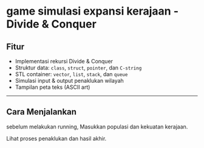 # game simulasi expansi kerajaan - Divide & Conquer

## Fitur

-  Implementasi rekursi Divide & Conquer
-  Struktur data: `class`, `struct`, `pointer`, dan `C-string`
-  STL container: `vector`, `list`, `stack`, dan `queue`
-  Simulasi input & output penaklukan wilayah
-  Tampilan peta teks (ASCII art)

---

## Cara Menjalankan

sebelum melakukan running, Masukkan populasi dan kekuatan kerajaan.

Lihat proses penaklukan dan hasil akhir.
